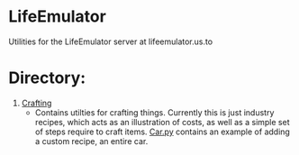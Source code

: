 # LifeEmulator
Utilities for the LifeEmulator server at lifeemulator.us.to

# Directory:
 1. [Crafting](Crafting/)
    - Contains utilties for crafting things. Currently this is just industry recipes, which acts as an illustration of costs, as well as a simple set of steps require to craft items. [Car.py](Crafting/car.py) contains an example of adding a custom recipe, an entire car.
